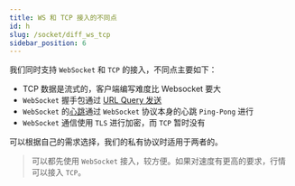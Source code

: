```yaml
---
title: WS 和 TCP 接入的不同点
id: h
slug: /socket/diff_ws_tcp
sidebar_position: 6
---
```


我们同时支持 `WebSocket` 和 `TCP` 的接入，不同点主要如下：

- TCP 数据是流式的，客户端编写难度比 Websocket 要大
- `WebSocket` 握手包通过 [URL Query 发送](./protocol/handshake#websocket-链接如何握手)
- `WebSocket` 的[心跳](./control-command#心跳)通过 `WebSocket` 协议本身的心跳 `Ping-Pong` 进行
- `WebSocket` 通信使用 `TLS` 进行加密，而 `TCP` 暂时没有

可以根据自己的需求选择，我们的私有协议时适用于两者的。

> 可以都先使用 `WebSocket` 接入，较方便。如果对速度有更高的要求，行情可以接入 `TCP`。
